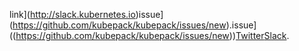 link](http://slack.kubernetes.io)issue](https://github.com/kubepack/kubepack/issues/new).issue]((https://github.com/kubepack/kubepack/issues/new))[Twitter](https://twitter.com/Kubepack)[Slack](http://slack.kubernetes.io).